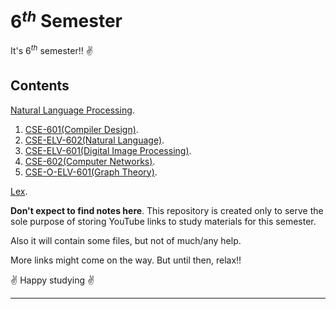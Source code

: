 # $6^{th}$ Semester

It's $6^{th}$ semester!! :v:

## Contents

[Natural Language Processing](https://www.youtube.com/playlist?list=PL0s3O6GgLL5cSnr1yshEiRL23HYD6wyH5).

1. [CSE-601(Compiler Design)](https://www.youtube.com/playlist?list=PLxCzCOWd7aiEKtKSIHYusizkESC42diyc).
2. [CSE-ELV-602(Natural Language)](https://www.youtube.com/playlist?list=PLPIwNooIb9vimsumdWeKF3BRzs9tJ-_gy).
3. [CSE-ELV-601(Digital Image Processing)](https://www.youtube.com/playlist?list=PLXOYj6DUOGrrjyRKpD0U0bIKGOXCAOHkE).
4. [CSE-602(Computer Networks)](https://www.youtube.com/playlist?list=PLBlnK6fEyqRgMCUAG0XRw78UA8qnv6jEx).
5. [CSE-O-ELV-601(Graph Theory)](https://www.youtube.com/playlist?list=PLmXKhU9FNesTpQNP_OpXN7WaPwGx7NWsq).

[Lex](https://www.youtube.com/playlist?list=PLXMBJ899tuoo3Zx28hLFGbn_aWG8jV3Ey).

**Don't expect to find notes here**. This repository is created only to serve the sole purpose of storing YouTube links to study materials for this semester.

Also it will contain some files, but not of much/any help.

More links might come on the way. But until then, relax!!


:v: Happy studying :v:

---

